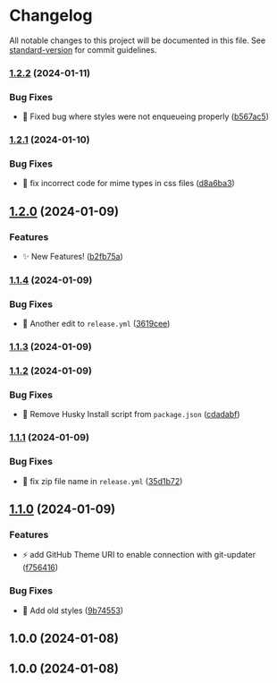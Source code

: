 # Changelog

All notable changes to this project will be documented in this file. See [standard-version](https://github.com/conventional-changelog/standard-version) for commit guidelines.

### [1.2.2](https://github.com/Herm71/casaluna-block-theme/compare/v1.2.1...v1.2.2) (2024-01-11)


### Bug Fixes

* :bug: Fixed bug where styles were not enqueueing properly ([b567ac5](https://github.com/Herm71/casaluna-block-theme/commit/b567ac5aa0eaf81baccc1efac95b25d5c98b61ef))

### [1.2.1](https://github.com/Herm71/casaluna-block-theme/compare/v1.2.0...v1.2.1) (2024-01-10)


### Bug Fixes

* :bug: fix incorrect code for mime types in css files ([d8a6ba3](https://github.com/Herm71/casaluna-block-theme/commit/d8a6ba316c17131b16a2e61fbcaac6c84eb63163))

## [1.2.0](https://github.com/Herm71/casaluna-block-theme/compare/v1.1.4...v1.2.0) (2024-01-09)


### Features

* :sparkles: New Features! ([b2fb75a](https://github.com/Herm71/casaluna-block-theme/commit/b2fb75a0fe5b230ffca1322ce2e8a70703e2b23a))

### [1.1.4](https://github.com/Herm71/casaluna-block-theme/compare/v1.1.3...v1.1.4) (2024-01-09)


### Bug Fixes

* :bug: Another edit to `release.yml` ([3619cee](https://github.com/Herm71/casaluna-block-theme/commit/3619ceeda09accaa51db95bb6f4082b81948a4a7))

### [1.1.3](https://github.com/Herm71/casaluna-block-theme/compare/v1.1.2...v1.1.3) (2024-01-09)

### [1.1.2](https://github.com/Herm71/casaluna-block-theme/compare/v1.1.1...v1.1.2) (2024-01-09)


### Bug Fixes

* :bug: Remove Husky Install script from `package.json` ([cdadabf](https://github.com/Herm71/casaluna-block-theme/commit/cdadabfaf68a62b1bec165e7a07c843d4b445496))

### [1.1.1](https://github.com/Herm71/casaluna-block-theme/compare/v1.1.0...v1.1.1) (2024-01-09)


### Bug Fixes

* :bug: fix zip file name in `release.yml` ([35d1b72](https://github.com/Herm71/casaluna-block-theme/commit/35d1b7245cb303f4e9282964ffa757045e69c772))

## [1.1.0](https://github.com/Herm71/casaluna-block-theme/compare/v1.0.0...v1.1.0) (2024-01-09)


### Features

* :zap: add GitHub Theme URI to enable connection with git-updater ([f756416](https://github.com/Herm71/casaluna-block-theme/commit/f756416ff4206bd9d6d5b5d4e264354a4ee40531))


### Bug Fixes

* :lipstick: Add old styles ([9b74553](https://github.com/Herm71/casaluna-block-theme/commit/9b74553055679bf88d5ce939f6e54fcc11880958))

## 1.0.0 (2024-01-08)

## 1.0.0 (2024-01-08)
